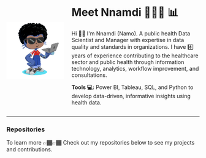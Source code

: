 <div style="display: flex; align-items: center; gap: 20px;">
  <img src="https://github.com/nusifoh/Namo/blob/main/octocat-1737582204819.png" alt="Custom Octocat" width="150">
  <div>
    <h1>Meet Nnamdi 👨🏽‍🏫 📊</h1>
    <p>
      Hi 👋🏽 I'm Nnamdi (Namo). A public health Data Scientist and Manager with expertise in data quality and standards in organizations.
      I have 8️⃣ years of experience contributing to the healthcare sector and public health through information technology, analytics, workflow improvement, and consultations.
    </p>
    <p><strong>Tools 💻:</strong> Power BI, Tableau, SQL, and Python to develop data-driven, informative insights using health data.</p>
  </div>
</div>

---

### Repositories
To learn more 👉🏾👉🏾 Check out my repositories below to see my projects and contributions.
